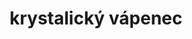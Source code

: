 ---
layout: hornina
title:  "krystalický vápenec"
order: 1
location:
  x: 1122750
  y: 808600
  text: Z lomu Velké Hydčice (okres Klatovy, Plzeňský kraj)
material: Z krystalů kalcitu (to je uhličitan vápenatý CaCO<sub>3</sub>).
story: Na dně mělkého moře se ukládaly vápnité schránky živočichů, až vznikly vrstvy vápenců o mocnosti 300 m. Později, při variském vrásnění, se srazily litosférické desky a na místě srážky vyrostly veliké hory. Vápenec byl zatlačen hluboko pod povrch Země, kde je vysoká teplota a velký tlak. Při tom se vytvořily velké krystaly kalcitu a zbytky schránek živočichů se zničily. O mnoho později se vápenec díky erozi opět dostal na povrch Země.
usage: Tento vápenec je velmi čistý (obsahuje XX % CaCO3), a proto se dá využít k výrobě vápna. Vápenec se těží v lomu, drtí se na menší kousky a vypaluje se v peci. Tak se vyrábí pálené vápno (oxid vápenatý). Když se pálené vápno smíchá s vodou, vznikne hašené vápno, které se používá na bílení. Vápenec rozemletý na prášek se používá k odsiřování kouřových plynů v uhelných elektrárnách - vápenec na sebe naváže síru a vznikne sádrovec, který můžeme využít při výrobě sádrokartonu. 
---